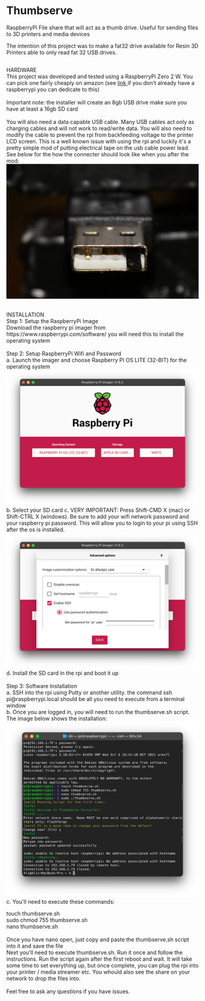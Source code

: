 # Thumbserve
RaspberryPi File share that will act as a thumb drive.  Useful for sending files to 3D printers and media devices

The intention of this project was to make a fat32 drive available for Resin 3D Printers able to only read fat 32 USB drives. 

## 
<div> HARDWARE </div>
This project was developed and tested using a RaspberryPi Zero 2 W. You can pick one fairly cheaply on amazon (see <a href="https://amzn.to/3nKTyhV"> link </a> if you don't already have a raspberrypi you can dedicate to this)
<br><br>
Important note: the installer will create an 8gb USB drive make sure you have at least a 16gb SD card
<br><br>
You will also need a data capable USB cable.  Many USB cables act only as charging cables and will not work to read/write data.  You will also need to modify the cable to prevent the rpi from backfeeding voltage to the printer LCD screen.  This is a well known issue with using the rpi and luckily it's a pretty simple mod of putting electrical tape on the usb cable power lead.  See below for the how the connecter should look like when you after the mod:
<img src= "https://github.com/elhajj33/Thumbserve/blob/main/images/modifiedUSB.jpeg?raw=true">

##
<div> INSTALLATION </div>

<DIV> Step 1: Setup the RaspberryPi Image </DIV>
Download the raspberry pi imager from https://www.raspberrypi.com/software/ you will need this to install the operating system
<BR><BR>
<DIV> Step 2: Setup RaspberryPi Wifi and Password </DIV>
a. Launch the imager and choose Raspberry PI OS LITE (32-BIT) for the operating system <img src= "https://github.com/elhajj33/Thumbserve/blob/main/images/os.png?raw=true">  
b. Select your SD card 
c. VERY IMPORTANT: Press Shift-CMD X (mac) or Shift-CTRL X (windows).  Be sure to add your wifi network password and your raspberry pi password.  This will allow you to login to your pi using SSH after the os is installed. <img src= "https://github.com/elhajj33/Thumbserve/blob/main/images/settings.png?raw=true">
d.  Install the SD card in the rpi and boot it up
<BR><BR>
<DIV> Step 3: Software Installation </DIV>
a. SSH into the rpi using Putty or another utility. the command ssh pi@raspberrypi.local should be all you need to execute from a terminal window <br>
b. Once you are logged in, you will need to run the thumbserve.sh script. The image below shows the installation:
<img src= "https://github.com/elhajj33/Thumbserve/blob/main/images/install.png?raw=true">
c.  You'll need to execute these commands: <br>
  
  touch thumbserve.sh <br>
  sudo chmod 755 thumbserve.sh <br>
  nano thumbserve.sh <br>
  <br>
  Once you have nano open, just copy and paste the thumbserve.sh script into it and save the file
  <br>
  Next you'll need to execute thumbserve.sh.  Run it once and follow the instructions.  Run the script again after the first reboot and wait.  It will take some time to set everything up, but once complete, you can plug the rpi into your printer / media streamer etc.  You whould also see the share on your network to drop the files into.
   <br> <br>
 Feel free to ask any questions if you have issues.
